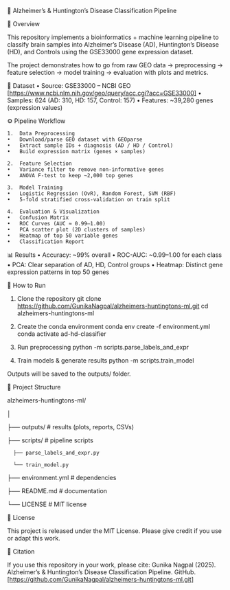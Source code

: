🧬 Alzheimer’s & Huntington’s Disease Classification Pipeline

📌 Overview

This repository implements a bioinformatics + machine learning pipeline to classify brain samples into Alzheimer’s Disease (AD), Huntington’s Disease (HD), and Controls using the GSE33000 gene expression dataset.

The project demonstrates how to go from raw GEO data → preprocessing → feature selection → model training → evaluation with plots and metrics.


📂 Dataset
	•	Source: GSE33000 – NCBI GEO [https://www.ncbi.nlm.nih.gov/geo/query/acc.cgi?acc=GSE33000]
	•	Samples: 624 (AD: 310, HD: 157, Control: 157)
	•	Features: ~39,280 genes (expression values)


⚙ Pipeline Workflow

	1.	Data Preprocessing
	•	Download/parse GEO dataset with GEOparse
	•	Extract sample IDs + diagnosis (AD / HD / Control)
	•	Build expression matrix (genes × samples)
  
	2.	Feature Selection
	•	Variance filter to remove non-informative genes
	•	ANOVA F-test to keep ~2,000 top genes
  
	3.	Model Training
	•	Logistic Regression (OvR), Random Forest, SVM (RBF)
	•	5-fold stratified cross-validation on train split
  
	4.	Evaluation & Visualization
	•	Confusion Matrix
	•	ROC Curves (AUC ≈ 0.99–1.00)
	•	PCA scatter plot (2D clusters of samples)
	•	Heatmap of top 50 variable genes
	•	Classification Report



📊 Results
	•	Accuracy: ~99% overall
	•	ROC-AUC: ~0.99–1.00 for each class
	•	PCA: Clear separation of AD, HD, Control groups
	•	Heatmap: Distinct gene expression patterns in top 50 genes


🚀 How to Run

1. Clone the repository
git clone https://github.com/GunikaNagpal/alzheimers-huntingtons-ml.git
cd alzheimers-huntingtons-ml

2. Create the conda environment
conda env create -f environment.yml
conda activate ad-hd-classifier

3. Run preprocessing
python -m scripts.parse_labels_and_expr

4. Train models & generate results
python -m scripts.train_model

Outputs will be saved to the outputs/ folder.


📂 Project Structure

alzheimers-huntingtons-ml/

   │

   ├── outputs/              # results (plots, reports, CSVs)

   ├── scripts/              # pipeline scripts

      ├── parse_labels_and_expr.py
	 
      └── train_model.py

   ├── environment.yml       # dependencies

   ├── README.md             # documentation

   └── LICENSE               # MIT license


📜 License

This project is released under the MIT License. Please give credit if you use or adapt this work.


📣 Citation

If you use this repository in your work, please cite:
Gunika Nagpal (2025). Alzheimer’s & Huntington’s Disease Classification Pipeline. GitHub. [https://github.com/GunikaNagpal/alzheimers-huntingtons-ml.git]
